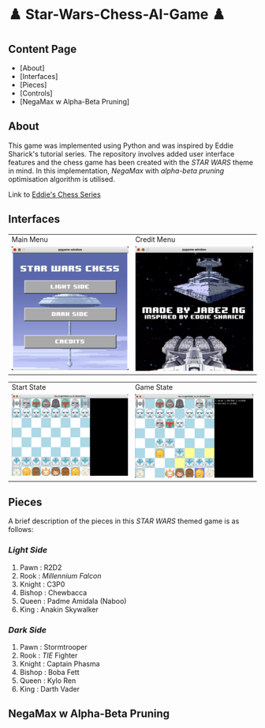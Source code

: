 # ♟️ Star-Wars-Chess-AI-Game ♟️ 

## Content Page

- [About]
- [Interfaces]
- [Pieces]
- [Controls]
- [NegaMax w Alpha-Beta Pruning]

## About

This game was implemented using Python and was inspired by Eddie Sharick's tutorial series. The repository involves added user interface features and the chess game has been created with the *STAR WARS* theme in mind. In this implementation, *NegaMax* with *alpha-beta pruning* optimisation algorithm is utilised.

Link to [Eddie's Chess Series](https://www.youtube.com/watch?v=EnYui0e73Rs&list=PLBwF487qi8MGU81nDGaeNE1EnNEPYWKY_)

## Interfaces

<table>
  <tr>
    <td>Main Menu</td>
     <td>Credit Menu</td>
  </tr>
  <tr>
    <td valign="top"><img src="https://github.com/Jabezng2/Star-Wars-Chess-AI-Game/blob/main/interfaces/mainmenu.png"></td>
    <td valign="top"><img src="https://github.com/Jabezng2/Star-Wars-Chess-AI-Game/blob/main/interfaces/creditspage.png"></td>
  </tr>
 </table>
<table>
  <tr>
    <td>Start State</td>
     <td>Game State</td>
  </tr>
  <tr>
    <td valign="top"><img src="https://github.com/Jabezng2/Star-Wars-Chess-AI-Game/blob/main/interfaces/gameStart.png"></td>
    <td valign="top"><img src="https://github.com/Jabezng2/Star-Wars-Chess-AI-Game/blob/main/interfaces/gameCurrent.png"></td>
  </tr>
 </table>

## Pieces

A brief description of the pieces in this *STAR WARS* themed game is as follows:

### *Light Side*
1. Pawn : R2D2
2. Rook : *Millennium Falcon*
3. Knight : C3P0
4. Bishop : Chewbacca
5. Queen : Padme Amidala (Naboo)
6. King : Anakin Skywalker

### *Dark Side*
1. Pawn : Stormtrooper
2. Rook : *TIE* Fighter
3. Knight : Captain Phasma
4. Bishop : Boba Fett
5. Queen : Kylo Ren
6. King : Darth Vader







## NegaMax w Alpha-Beta Pruning

